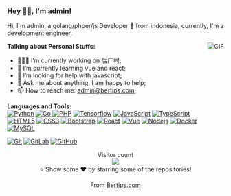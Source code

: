 ### Hey 👋🏽, I'm [admin!](https://github.com/bertips) 

Hi, I'm admin, a golang/phper/js Developer 🚀 from indonesia, currently, I'm a development engineer.

<img align="right" alt="GIF" src="https://media.giphy.com/media/iIqmM5tTjmpOB9mpbn/giphy.gif" />
  
**Talking about Personal Stuffs:**

- 👨🏽‍💻 I’m currently working on 后厂村;
- 🌱 I’m currently learning vue and react; 
- 🤔 I’m looking for help with javascript;
- 💬 Ask me about anything, I am happy to help;
- 📫 How to reach me: admin@bertips.com;

**Languages and Tools:**  
[![Python](https://img.shields.io/badge/-Python-black?style=flat&logo=python&link=https://github.com/bertips)](https://github.com/bertips) 
[![Go](https://img.shields.io/badge/Go-blue?style=flat&logo=go&logoColor=white&link=https://github.com/bertips)](https://github.com/bertips) 
[![PHP](https://img.shields.io/badge/Php-black?style=flat&logo=php&logoColor=white&link=https://github.com/bertips)](https://github.com/bertips) 
[![Tensorflow](https://img.shields.io/badge/-Tensorflow-gray?style=flat&logo=tensorflow&link=https://github.com/bertips)](https://github.com/bertips) 
[![JavaScript](https://img.shields.io/badge/-JavaScript-black?style=flat&logo=javascript&link=https://github.com/bertips)](https://github.com/bertips) 
[![TypeScript](https://img.shields.io/badge/-TypeScript-007ACC?style=flat&logo=typescript&link=https://github.com/bertips)](https://github.com/bertips)  
[![HTML5](https://img.shields.io/badge/-HTML5-E34F26?style=flat&logo=html5&logoColor=white&link=https://github.com/bertips)](https://github.com/bertips) 
[![CSS3](https://img.shields.io/badge/-CSS3-1572B6?style=flat&logo=css3&link=https://github.com/bertips)](https://github.com/bertips) 
[![Bootstrap](https://img.shields.io/badge/-Bootstrap-563D7C?style=flat&logo=bootstrap&link=https://github.com/bertips)](https://github.com/bertips) 
[![React](https://img.shields.io/badge/-React-black?style=flat&logo=react&link=https://github.com/bertips)](https://github.com/bertips) 
[![Vue](https://img.shields.io/badge/-Vue-black?style=flat&logo=vue.js&link=https://github.com/bertips)](https://github.com/bertips) 
[![Nodejs](https://img.shields.io/badge/-Nodejs-black?style=flat&logo=Node.js&link=https://github.com/bertips)](https://github.com/bertips) 
[![Docker](https://img.shields.io/badge/-Docker-black?style=flat&logo=docker&link=https://github.com/bertips)](https://github.com/bertips) 
[![MySQL](https://img.shields.io/badge/-MySQL-black?style=flat&logo=mysql&link=https://github.com/bertips)](https://github.com/bertips)

[![Git](https://img.shields.io/badge/-Git-black?style=flat&logo=git&link=https://github.com/bertips)](https://github.com/bertips) 
[![GitLab](https://img.shields.io/badge/-GitLab-FCA121?style=flat&logo=gitlab&link=https://github.com/bertips)](https://gitlab.com/phachon) 
[![GitHub](https://img.shields.io/badge/-GitHub-181717?style=flat&logo=github&link=https://github.com/bertips)](https://github.com/bertips)


<p align="center"> 
  Visitor count<br>
  <img src="https://profile-counter.glitch.me/phachon/count.svg" />
  <br/>⭐️ Show some ❤️ by starring some of the repositories!
</p>
<p align="center">
  From <a href="https://www.bertips.com">Bertips.com</a>
</p>
